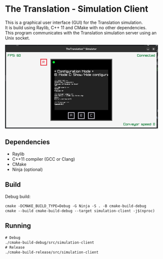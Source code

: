 # The Translation - Simulation Client

This is a graphical user interface (GUI) for the Translation simulation.  
It is build using Raylib, C++ 11 and CMake with no other dependencies.  
This program communicates with the Translation simulation server using an Unix socket.

![Screenshot](../docs/imgs/simulation-client.png)

## Dependencies

- Raylib
- C++11 compiler (GCC or Clang)
- CMake
- Ninja (optional)

## Build

Debug build:
```shell
cmake -DCMAKE_BUILD_TYPE=Debug -G Ninja -S . -B cmake-build-debug
cmake --build cmake-build-debug --target simulation-client -j$(nproc)
```

## Running

```shell
# Debug
./cmake-build-debug/src/simulation-client
# Release 
./cmake-build-release/src/simulation-client
```
